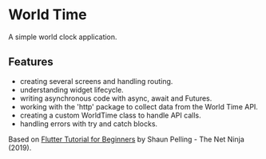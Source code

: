 # World Time

A simple world clock application.

<!-- <p align="center">
        <img src="screenshot.png" style="width:528px;max-width: 100%;">
</p> -->

## Features

- creating several screens and handling routing.
- understanding widget lifecycle.
- writing asynchronous code with async, await and Futures.
- working with the 'http' package to collect data from the World Time API.
- creating a custom WorldTime class to handle API calls.
- handling errors with try and catch blocks.

Based on [Flutter Tutorial for Beginners](https://www.youtube.com/watch?v=1ukSR1GRtMU&list=PL4cUxeGkcC9jLYyp2Aoh6hcWuxFDX6PBJ) by Shaun Pelling - The Net Ninja (2019).
